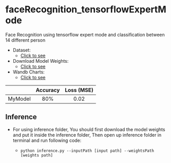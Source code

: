 # faceRecognition_tensorflowExpertMode
Face Recognition using tensorflow expert mode and classification between 14 different person
- Dataset:
  - [Click to see](https://drive.google.com/drive/folders/1WGSotRtFPYGuxPEGkWWRsBPlVXFSvl7p?usp=sharing)
- Download Model Weights:
  - [Click to see](https://drive.google.com/drive/folders/1CNt9Z9FPf3YZP8THosgtNyzwTRNjI9fg?usp=sharing)
- Wandb Charts:
  - [Click to see](https://wandb.ai/mehrdadnajafi/faceRecognition_tensorflowExpert)

|     | Accuracy | Loss (MSE) |
| :--: | :--: | :--: |
| MyModel | 80% | 0.02 |

## Inference
- For using inference folder, You should first download the model weights and put it inside the inference folder, Then open up inference folder in terminal and run following code:
  - ```
    python inference.py --inputPath [input path] --weightsPath [weights path]
    ```
